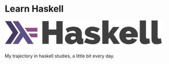 # Learn Haskell

![Haskell](https://github.com/edmilson-dk/learn-haskell/blob/main/.github/haskell.png)

My trajectory in haskell studies, a little bit every day.
